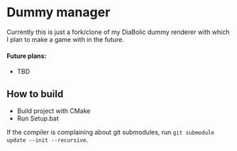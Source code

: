 # Dummy manager

Currently this is just a fork/clone of my DiaBolic dummy renderer with which I plan to make a game with in the future.

#### Future plans:
- TBD

## How to build

- Build project with CMake
- Run Setup.bat

If the compiler is complaining about git submodules, run
`git submodule update --init --recursive`.
